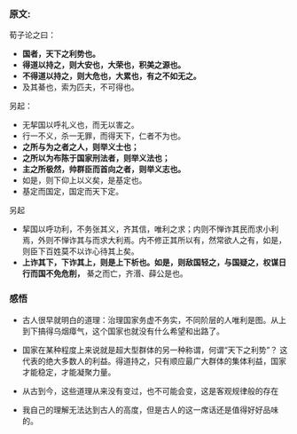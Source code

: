 
### 原文:

  荀子论之曰：
  - **国者，天下之利势也。**
  - **得道以持之，则大安也，大荣也，积美之源也。**
  - **不得道以持之，则大危也，大累也，有之不如无之。**
  - 及其綦也，索为匹夫，不可得也。


  另起：
  - 无挈国以呼礼义也，而无以害之。
  - 行一不义，杀一无罪，而得天下，仁者不为也。
  - **之所与为之者之人，则举义士也；**
  - **之所以为布陈于国家刑法者，则举义法也；**
  - **主之所极然，帅群臣而首向之者，则举义志也。**
  - 如是，则下仰上以义矣，是基定也。
  - 基定而国定，国定而天下定。

另起

- 挈国以呼功利，不务张其义，齐其信，唯利之求；内则不惮诈其民而求小利焉，外则不惮诈其与而求大利焉。内不修正其所以有，然常欲人之有，如是，则臣下百姓莫不以诈心待其上矣。
- **上诈其下，下诈其上，则是上下析也。如是，则敌国轻之，与国疑之，权谋日行而国不免危削，** 綦之而亡，齐湣、薛公是也。

### 感悟

  - 古人很早就明白的道理：治理国家务虚不务实，不同阶层的人唯利是图。从上到下搞得乌烟瘴气，这个国家也就没有什么希望和出路了。

  - 国家在某种程度上来说就是超大型群体的另一种称谓，何谓“天下之利势”？
  这代表的绝大多数人的利益。得道持之，只有顺应最广大群体的集体利益，国家才能稳定，才能凝聚力量。

  - 从古到今，这些道理从来没有变过，也不可能会变，这是客观规律般的存在
  
  - 我自己的理解无法达到古人的高度，但是古人的这一席话还是值得好好品味的。
